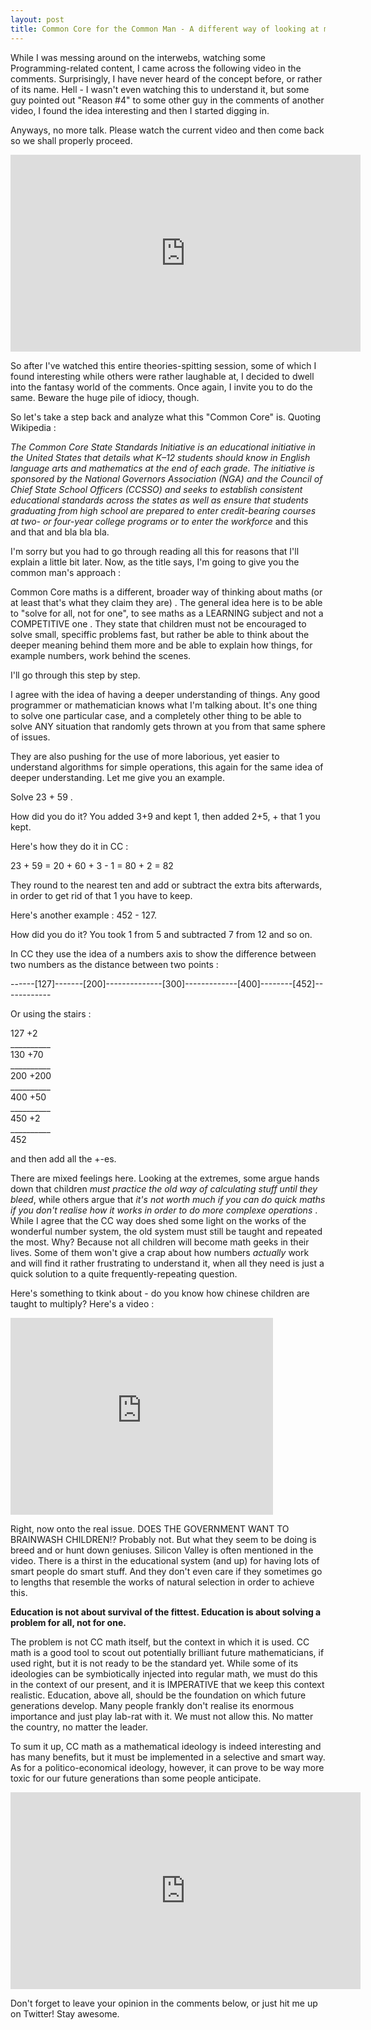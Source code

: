 ```yaml
---
layout: post
title: Common Core for the Common Man - A different way of looking at mathematics
---
```


While I was messing around on the interwebs, watching some Programming-related content, I came across the following video in the comments. Surprisingly, I have never heard of the concept before, or rather of its name. Hell - I wasn't even watching this to understand it, but some guy pointed out "Reason #4" to some other guy in the comments of another video, I found the idea interesting and then I started digging in.

Anyways, no more talk. Please watch the current video and then come back so we shall properly proceed.

<iframe width="560" height="315" src="https://www.youtube.com/embed/pOOW0hQgVPQ" frameborder="0" allowfullscreen=""></iframe>

So after I've watched this entire theories-spitting session, some of which I found interesting while others were rather laughable at, I decided to dwell into the fantasy world of the comments. Once again, I invite you to do the same. Beware the huge pile of idiocy, though.

So let's take a step back and analyze what this "Common Core" is. Quoting Wikipedia :

<i>The Common Core State Standards Initiative is an educational initiative in the United States that details what K–12 students should know in English language arts and mathematics at the end of each grade. The initiative is sponsored by the National Governors Association (NGA) and the Council of Chief State School Officers (CCSSO) and seeks to establish consistent educational standards across the states as well as ensure that students graduating from high school are prepared to enter credit-bearing courses at two- or four-year college programs or to enter the workforce</i> and this and that and bla bla bla.

I'm sorry but you had to go through reading all this for reasons that I'll explain a little bit later. Now, as the title says, I'm going to give you the common man's approach :

Common Core maths is a different, broader way of thinking about maths (or at least that's what they claim they are) . The general idea here is to be able to "solve for all, not for one", to see maths as a LEARNING subject and not a COMPETITIVE one . They state that children must not be encouraged to solve small, speciffic problems fast, but rather be able to think about the deeper meaning behind them more and be able to explain how things, for example numbers, work behind the scenes.

I'll go through this step by step.

I agree with the idea of having a deeper understanding of things. Any good programmer or mathematician knows what I'm talking about. It's one thing to solve one particular case, and a completely other thing to be able to solve ANY situation that randomly gets thrown at you from that same sphere of issues.

They are also pushing for the use of more laborious, yet easier to understand algorithms for simple operations, this again for the same idea of deeper understanding. Let me give you an example.

Solve 23 + 59 .

How did you do it? You added 3+9 and kept 1, then added 2+5, + that 1 you kept.

Here's how they do it in CC :

23 + 59 = 20 + 60 + 3 - 1 = 80 + 2 = 82

They round to the nearest ten and add or subtract the extra bits afterwards, in order to get rid of that 1 you have to keep.

Here's another example : 452 - 127.

How did you do it? You took 1 from 5 and subtracted 7 from 12 and so on.

In CC they use the idea of a numbers axis to show the difference between two numbers as the distance between two points :

------[127]-------[200]--------------[300]-------------[400]--------[452]------------

Or using the stairs :

127
 +2  
\__________  
130
+70  
\__________  
 200
+200  
\__________  
400
+50  
\__________  
450
 +2  
\__________  
452

and then add all the +-es.

There are mixed feelings here. Looking at the extremes, some argue hands down that children <i>must practice the old way of calculating stuff until they bleed</i>, while others argue that <i>it's not worth much if you can do quick maths if you don't realise how it works in order to do more complexe operations</i> . While I agree that the CC way does shed some light on the works of the wonderful number system, the old system must still be taught and repeated the most. Why? Because not all children will become math geeks in their lives. Some of them won't give a crap about how numbers <i>actually</i> work and will find it rather frustrating to understand it, when all they need is just a quick solution to a quite frequently-repeating question.

Here's something to tkink about - do you know how chinese children are taught to multiply? Here's a video :

<iframe width="420" height="315" src="https://www.youtube.com/embed/_AJvshZmYPs" frameborder="0" allowfullscreen=""></iframe>

Right, now onto the real issue. DOES THE GOVERNMENT WANT TO BRAINWASH CHILDREN!?
Probably not. But what they seem to be doing is breed and or hunt down geniuses. Silicon Valley is often mentioned in the video. There is a thirst in the educational system (and up) for having lots of smart people do smart stuff. And they don't even care if they sometimes go to lengths that resemble the works of natural selection in order to achieve this.

**Education is not about survival of the fittest. Education is about solving a problem for all, not for one.**

The problem is not CC math itself, but the context in which it is used. CC math is a good tool to scout out potentially brilliant future mathematicians, if used right, but it is not ready to be the standard yet. While some of its ideologies can be symbiotically injected into regular math, we must do this in the context of our present, and it is IMPERATIVE that we keep this context realistic.  Education, above all, should be the foundation on which future generations develop. Many people frankly don't realise its enormous importance and just play lab-rat with it. We must not allow this. No matter the country, no matter the leader.

To sum it up, CC math as a mathematical ideology is indeed interesting and has many benefits, but it must be implemented in a selective and smart way. As for a politico-economical ideology, however, it can prove to be way more toxic for our future generations than some people anticipate.

<iframe width="560" height="315" src="https://www.youtube.com/embed/tBkQAxt1JXA" frameborder="0" allowfullscreen=""></iframe>

Don't forget to leave your opinion in the comments below, or just hit me up on Twitter!
Stay awesome.